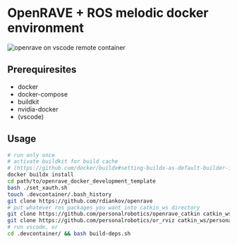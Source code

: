 # OpenRAVE + ROS melodic docker environment

![openrave on vscode remote container](https://i.gyazo.com/d856a7f339f7e77fd52a7bab6cda6983.png)
## Prerequiresites
- docker
- docker-compose
- buildkit
- nvidia-docker
- (vscode)

## Usage

```sh
# run only once
# activate buildkit for build cache
# (https://github.com/docker/buildx#setting-buildx-as-default-builder-in-docker-1903)
docker buildx install
cd path/to/openrave_docker_development_template
bash ./set_xauth.sh
touch .devcontainer/.bash_history
git clone https://github.com/rdiankov/openrave
# put whatever ros packages you want into catkin_ws directory
git clone https://github.com/personalrobotics/openrave_catkin catkin_ws/personalrobotics/openrave_catkin
git clone https://github.com/personalrobotics/or_rviz catkin_ws/personalrobotics/or_rviz
# run vscode, or
cd .devcontainer/ && bash build-deps.sh


```
